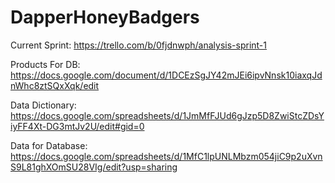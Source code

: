 # DapperHoneyBadgers

Current Sprint: https://trello.com/b/0fjdnwph/analysis-sprint-1

Products For DB: https://docs.google.com/document/d/1DCEzSgJY42mJEi6ipvNnsk10iaxqJdnWhc8ztSQxXqk/edit

Data Dictionary: https://docs.google.com/spreadsheets/d/1JmMfFJUd6gJzp5D8ZwiStcZDsYiyFF4Xt-DG3mtJv2U/edit#gid=0

Data for Database: https://docs.google.com/spreadsheets/d/1MfC1lpUNLMbzm054jiC9p2uXvnS9L81ghXOmSU28VIg/edit?usp=sharing
